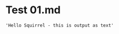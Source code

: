 # Test 01.md

```{.run cmd="echo" in="shell" out="text"}
'Hello Squirrel - this is output as text'
```